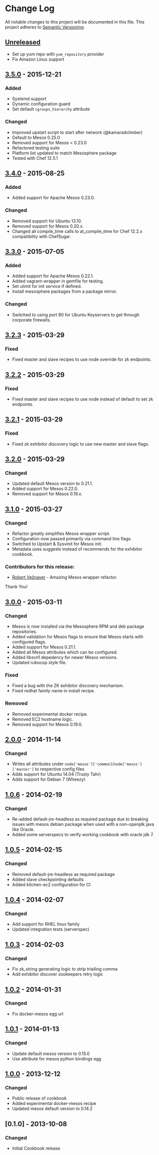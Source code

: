# Change Log
All notable changes to this project will be documented in this file.
This project adheres to [Semantic Versioning](http://semver.org/).

## [Unreleased][unreleased]

- Set up yum repo with `yum_repository` provider
- Fix Amazon Linux support

## [3.5.0] - 2015-12-21
### Added
- Systemd support
- Dynamic configuration guard
- Set default `cgroups_hierarchy` attribute

### Changed
- Improved upstart script to start after network (@kamaradclimber)
- Default to Mesos 0.25.0
- Removed support for Mesos < 0.23.0
- Refactored testing suite
- Platform list updated to match Mesosphere package
- Tested with Chef 12.5.1

## [3.4.0] - 2015-08-25
### Added
- Added support for Apache Mesos 0.23.0.

### Changed
- Removed support for Ubuntu 13.10.
- Removed support for Mesos 0.20.x.
- Changed all compile_time calls to at_compile_time for Chef 12.2.x compatibility with ChefSugar.

## [3.3.0] - 2015-07-05
### Added
- Added support for Apache Mesos 0.22.1.
- Added vagrant-wrapper in gemfile for testing.
- Set ulimit for init service if defined.
- Install mesosphere packages from a package mirror.

### Changed
- Switched to using port 80 for Ubuntu Keyservers to get through corporate firewalls.

## [3.2.3] - 2015-03-29
### Fixed
- Fixed master and slave recipes to use node override for zk endpoints.

## [3.2.2] - 2015-03-29
### Fixed
- Fixed master and slave recipes to use node instead of default to set zk endpoints.

## [3.2.1] - 2015-03-29
### Fixed
- Fixed zk exhibitor discovery logic to use new master and slave flags.

## [3.2.0] - 2015-03-29
### Changed
- Updated default Mesos version to 0.21.1.
- Added support for Mesos 0.22.0.
- Removed support for Mesos 0.19.x.

## [3.1.0] - 2015-03-27
### Changed
- Refactor greatly simplifies Mesos wrapper script.
- Configuration now passed primarily via command line flags.
- Switched to Upstart & Sysvinit for Mesos init.
- Metadata uses suggests instead of recommends for the exhibitor cookbook.

### Contributors for this release:

- [Robert Vežnaver](https://github.com/rveznaver) - Amazing Mesos wrapper refactor.

Thank You!

## [3.0.0] - 2015-03-11
### Changed
- Mesos is now installed via the Mesosphere RPM and deb package repositories.
- Added validation for Mesos flags to ensure that Mesos starts with configured
flags.
- Added support for Mesos 0.21.1.
- Added all Mesos attributes which can be configured.
- Added libsvn1 depedency for newer Mesos versions.
- Updated rubocop style file.

### Fixed
- Fixed a bug with the ZK exhibitor discovery mechanism.
- Fixed redhat family name in install recipe.

### Removed
- Removed experimental docker recipe.
- Removed EC2 hostname logic.
- Removed support for Mesos 0.19.0.

## [2.0.0] - 2014-11-14
### Changed
- Writes all attributes under `node['mesos']['common]`/`node['mesos']['master']` to respective config files
- Adds support for Ubuntu 14.04 (Trusty Tahr)
- Adds support for Debian 7 (Wheezy)

## [1.0.6] - 2014-02-19
### Changed
- Re-added default-jre-headless as required package due to breaking issues with
  mesos debian package when used with a non-openjdk java like Oracle.
- Added some serverspecs to verify working cookbook with oracle jdk 7.

## [1.0.5] - 2014-02-15
### Changed

- Removed default-jre-headless as required package
- Added slave checkpointing defaults
- Added kitchen-ec2 configuration for CI

## [1.0.4] - 2014-02-07
### Changed

- Add support for RHEL linux family
- Updated integration tests (serverspec)

## [1.0.3] - 2014-02-03
### Changed

- Fix zk_string generating logic to strip triailing comma
- Add exhibitor discover zookeepers retry logic

## [1.0.2] - 2014-01-31
### Changed

- Fix docker-mesos egg url

## [1.0.1] - 2014-01-13
### Changed

- Update default mesos version to 0.15.0
- Use attribute for mesos python bindings egg

## [1.0.0] - 2013-12-12
### Changed

- Public release of cookbook
- Added experimental docker-mesos recipe
- Updated mesos default version to 0.14.2

## [0.1.0] - 2013-10-08
### Changed

- Initial Cookbook release

[unreleased]: https://github.com/mdsol/mesos_cookbook/compare/3.5.0...HEAD
[3.5.0]: https://github.com/mdsol/mesos_cookbook/compare/3.4.0...3.5.0
[3.4.0]: https://github.com/mdsol/mesos_cookbook/compare/3.3.0...3.4.0
[3.3.0]: https://github.com/mdsol/mesos_cookbook/compare/3.2.3...3.3.0
[3.2.3]: https://github.com/mdsol/mesos_cookbook/compare/3.2.2...3.2.3
[3.2.2]: https://github.com/mdsol/mesos_cookbook/compare/3.2.1...3.2.2
[3.2.1]: https://github.com/mdsol/mesos_cookbook/compare/3.2.0...3.2.1
[3.2.0]: https://github.com/mdsol/mesos_cookbook/compare/3.1.0...3.2.0
[3.1.0]: https://github.com/mdsol/mesos_cookbook/compare/3.0.0...3.1.0
[3.0.0]: https://github.com/mdsol/mesos_cookbook/compare/2.0.0...3.0.0
[2.0.0]: https://github.com/mdsol/mesos_cookbook/compare/1.0.6...2.0.0
[1.0.6]: https://github.com/mdsol/mesos_cookbook/compare/1.0.5...1.0.6
[1.0.5]: https://github.com/mdsol/mesos_cookbook/compare/1.0.4...1.0.5
[1.0.4]: https://github.com/mdsol/mesos_cookbook/compare/1.0.3...1.0.4
[1.0.3]: https://github.com/mdsol/mesos_cookbook/compare/1.0.2...1.0.3
[1.0.2]: https://github.com/mdsol/mesos_cookbook/compare/1.0.1...1.0.2
[1.0.1]: https://github.com/mdsol/mesos_cookbook/compare/1.0.0...1.0.1
[1.0.0]: https://github.com/mdsol/mesos_cookbook/compare/0.1.0...1.0.0
